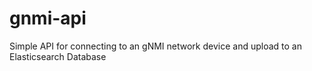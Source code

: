 # gnmi-api
Simple API for connecting to an gNMI network device and upload to an Elasticsearch Database
